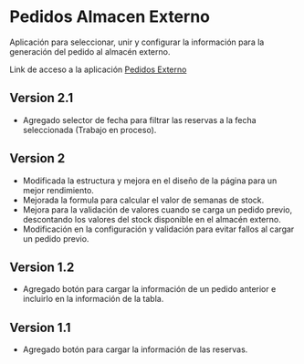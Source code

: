 # Pedidos Almacen Externo

Aplicación para seleccionar, unir y configurar la información para la generación del pedido al almacén externo.

Link de acceso a la aplicación [Pedidos Externo](https://perseo1326.github.io/IK-Pedido_Externo/pedidosExterno.html)

## Version 2.1

* Agregado selector de fecha para filtrar las reservas a la fecha seleccionada (Trabajo en proceso).

## Version 2

* Modificada la estructura y mejora en el diseño de la página para un mejor rendimiento.
* Mejorada la formula para calcular el valor de semanas de stock.
* Mejora para la validación de valores cuando se carga un pedido previo, descontando los valores del stock disponible en el almacén externo.
* Modificación en la configuración y validación para evitar fallos al cargar un pedido previo.

## Version 1.2

* Agregado botón para cargar la información de un pedido anterior e incluirlo en la información de la tabla.

## Version 1.1

* Agregado botón para cargar la información de las reservas.

